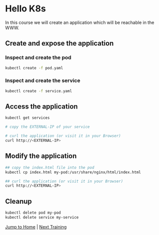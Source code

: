 # Hello K8s

In this course we will create an application which will be reachable in the WWW.

## Create and expose the application

### Inspect and create the pod

```bash
kubectl create -f pod.yaml
```

### Inspect and create the service

```bash
kubectl create -f service.yaml
```

## Access the application

```bash
kubectl get services

# copy the EXTERNAL-IP of your service

# curl the application (or visit it in your Browser)
curl http://<EXTERNAL-IP>
```

## Modify the application

```bash
## copy the index.html file into the pod
kubectl cp index.html my-pod:/usr/share/nginx/html/index.html

## curl the application (or visit it in your Browser)
curl http://<EXTERNAL-IP>
```

## Cleanup

```bash
kubectl delete pod my-pod
kubectl delete service my-service
```

[Jump to Home](../README.md) | [Next Training](../02_pods/README.md)